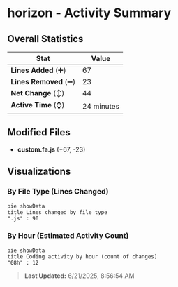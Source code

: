 # horizon - Activity Summary 

## Overall Statistics

| Stat                   | Value                                                             |
| ---------------------- | ----------------------------------------------------------------- |
| **Lines Added** (➕)   | 67                                          |
| **Lines Removed** (➖) | 23                                        |
| **Net Change** (↕)    | 44                |
| **Active Time** (⌚)   | 24 minutes |


## Modified Files
- **custom.fa.js** (+67, -23)

## Visualizations

### By File Type (Lines Changed)

```mermaid
pie showData
title Lines changed by file type
".js" : 90
```

### By Hour (Estimated Activity Count)

```mermaid
pie showData
title Coding activity by hour (count of changes)
"08h" : 12
```


> **Last Updated:** 6/21/2025, 8:56:54 AM